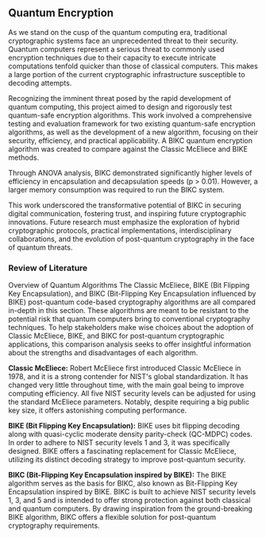 ## Quantum Encryption

As we stand on the cusp of the quantum computing era, traditional cryptographic systems face an unprecedented threat to their security. Quantum computers represent a serious threat to commonly used encryption techniques due to their capacity to execute intricate computations tenfold quicker than those of classical computers. This makes a large portion of the current cryptographic infrastructure susceptible to decoding attempts. 

Recognizing the imminent threat posed by the rapid development of quantum computing, this project aimed to design and rigorously test quantum-safe encryption algorithms. This work involved a comprehensive testing and evaluation framework for two existing quantum-safe encryption algorithms, as well as the development of a new algorithm, focusing on their security, efficiency, and practical applicability. A BIKC quantum encryption algorithm was created to compare against the Classic McEliece and BIKE methods. 

Through ANOVA analysis, BIKC demonstrated significantly higher levels of efficiency in encapsulation and decapsulation speeds (p > 0.01). However, a larger memory consumption was required to run the BIKC system. 

This work underscored the transformative potential of BIKC in securing digital communication, fostering trust, and inspiring future cryptographic innovations. Future research must emphasize the exploration of hybrid cryptographic protocols, practical implementations, interdisciplinary collaborations, and the evolution of post-quantum cryptography in the face of quantum threats.

### Review of Literature
Overview of Quantum Algorithms
The Classic McEliece, BIKE (Bit Flipping Key Encapsulation), and BIKC (Bit-Flipping Key Encapsulation influenced by BIKE) post-quantum code-based cryptography algorithms are all compared in-depth in this section. These algorithms are meant to be resistant to the potential risk that quantum computers bring to conventional cryptography techniques. To help stakeholders make wise choices about the adoption of Classic McEliece, BIKE, and BIKC for post-quantum cryptographic applications, this comparison analysis seeks to offer insightful information about the strengths and disadvantages of each algorithm. 

**Classic McEliece:** Robert McEliece first introduced Classic McEliece in 1978, and it is a strong contender for NIST's global standardization. It has changed very little throughout time, with the main goal being to improve computing efficiency. All five NIST security levels can be adjusted for using the standard McEliece parameters. Notably, despite requiring a big public key size, it offers astonishing computing performance. 

**BIKE (Bit Flipping Key Encapsulation):** BIKE uses bit flipping decoding along with quasi-cyclic moderate density parity-check (QC-MDPC) codes. In order to adhere to NIST security levels 1 and 3, it was specifically designed. BIKE offers a fascinating replacement for Classic McEliece, utilizing its distinct decoding strategy to improve post-quantum security. 

**BIKC (Bit-Flipping Key Encapsulation inspired by BIKE):** The BIKE algorithm serves as the basis for BIKC, also known as Bit-Flipping Key Encapsulation inspired by BIKE. BIKC is built to achieve NIST security levels 1, 3, and 5 and is intended to offer strong protection against both classical and quantum computers. By drawing inspiration from the ground-breaking BIKE algorithm, BIKC offers a flexible solution for post-quantum cryptography requirements.
